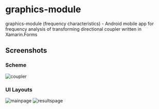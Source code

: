 # graphics-module
graphics-module (frequency characteristics) - Android mobile app for frequency analysis of transforming directional coupler written in Xamarin.Forms
## Screenshots
### Scheme
![coupler](https://user-images.githubusercontent.com/36446779/62005848-535d1a80-b163-11e9-9e0e-e724f537eb44.png)
### UI Layouts
![mainpage](https://user-images.githubusercontent.com/36446779/62005952-8f44af80-b164-11e9-83d4-245e79fb2cd8.png)
![resultspage](https://user-images.githubusercontent.com/36446779/62005958-98ce1780-b164-11e9-9619-bdff0b9f592b.png)
